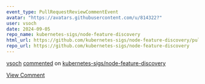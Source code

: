 ```yaml
---
event_type: PullRequestReviewCommentEvent
avatar: "https://avatars.githubusercontent.com/u/814322?"
user: vsoch
date: 2024-09-05
repo_name: kubernetes-sigs/node-feature-discovery
html_url: https://github.com/kubernetes-sigs/node-feature-discovery/pull/1845#discussion_r1746232452
repo_url: https://github.com/kubernetes-sigs/node-feature-discovery
---
```


<a href='https://github.com/vsoch' target='_blank'>vsoch</a> <a href='https://github.com/kubernetes-sigs/node-feature-discovery/pull/1845#discussion_r1746232452' target='_blank'>commented</a> on <a href='https://github.com/kubernetes-sigs/node-feature-discovery' target='_blank'>kubernetes-sigs/node-feature-discovery</a>

<a href='https://github.com/kubernetes-sigs/node-feature-discovery/pull/1845#discussion_r1746232452' target='_blank'>View Comment</a>